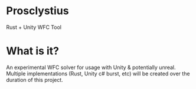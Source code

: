 # Prosclystius
Rust + Unity WFC Tool

# What is it?

An experimental WFC solver for usage with Unity & potentially unreal. Multiple implementations (Rust, Unity c# burst, etc) will be created over the duration of this project. 
